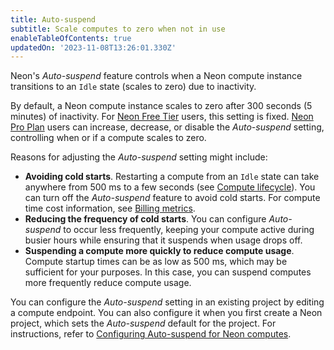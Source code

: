 ```yaml
---
title: Auto-suspend
subtitle: Scale computes to zero when not in use
enableTableOfContents: true
updatedOn: '2023-11-08T13:26:01.330Z'
---
```


Neon's _Auto-suspend_ feature controls when a Neon compute instance transitions to an `Idle` state (scales to zero) due to inactivity.

By default, a Neon compute instance scales to zero after 300 seconds (5 minutes) of inactivity. For [Neon Free Tier](/docs/introduction/free-tier) users, this setting is fixed. [Neon Pro Plan](/docs/introduction/pro-plan) users can increase, decrease, or disable the _Auto-suspend_ setting, controlling when or if a compute scales to zero.

Reasons for adjusting the _Auto-suspend_ setting might include:

- **Avoiding cold starts**. Restarting a compute from an `Idle` state can take anywhere from 500 ms to a few seconds (see [Compute lifecycle](/docs/introduction/compute-lifecycle)). You can turn off the _Auto-suspend_ feature to avoid cold starts. For compute time cost information, see [Billing metrics](/docs/introduction/billing).
- **Reducing the frequency of cold starts**. You can configure _Auto-suspend_ to occur less frequently, keeping your compute active during busier hours while ensuring that it suspends when usage drops off.
- **Suspending a compute more quickly to reduce compute usage**. Compute startup times can be as low as 500 ms, which may be sufficient for your purposes. In this case, you can suspend computes more frequently reduce compute usage.

You can configure the _Auto-suspend_ setting in an existing project by editing a compute endpoint. You can also configure it when you first create a Neon project, which sets the _Auto-suspend_ default for the project. For instructions, refer to [Configuring Auto-suspend for Neon computes](/docs/guides/auto-suspend-guide).
